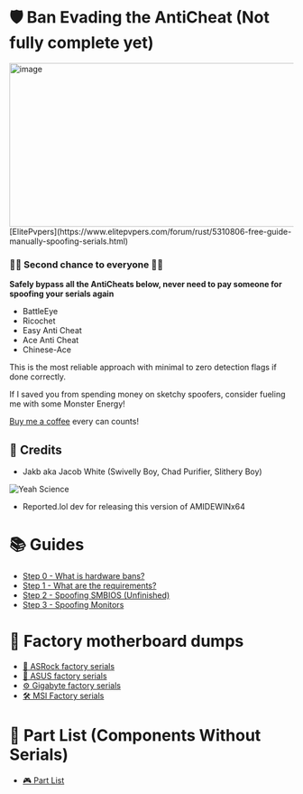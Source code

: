 # 🛡️ Ban Evading the AntiCheat (Not fully complete yet)
<img width="702" height="290" alt="image" src="https://github.com/user-attachments/assets/633d57fa-988d-45f8-b49e-6a7e4b754c88" />
[ElitePvpers](https://www.elitepvpers.com/forum/rust/5310806-free-guide-manually-spoofing-serials.html)


### 💪💪 Second chance to everyone 💪💪

**Safely bypass all the AntiCheats below, never need to pay someone for spoofing your serials again**
- BattleEye
- Ricochet
- Easy Anti Cheat
- Ace Anti Cheat
- Chinese-Ace

This is the most reliable approach with minimal to zero detection flags if done correctly.

If I saved you from spending money on sketchy spoofers, consider fueling me with some Monster Energy!

[Buy me a coffee](https://buymeacoffee.com/goofynest) every can counts!

## 🙌 Credits
- Jakb aka Jacob White (Swivelly Boy, Chad Purifier, Slithery Boy)
  
![Yeah Science](https://media1.tenor.com/m/4QqcTvk3jsMAAAAd/yeahmrwhite-breakingbad.gif)

- Reported.lol dev for releasing this version of AMIDEWINx64

# 📚 Guides
- [Step 0 - What is hardware bans?](https://github.com/GoofyNest/HardwareSpoofing/blob/main/step-0.md)
- [Step 1 - What are the requirements?](https://github.com/GoofyNest/HardwareSpoofing/blob/main/step-1.md)
- [Step 2 - Spoofing SMBIOS (Unfinished)](https://github.com/GoofyNest/HardwareSpoofing/blob/main/step-2.md)
- [Step 3 - Spoofing Monitors](https://github.com/GoofyNest/HardwareSpoofing/blob/main/step-3.md)


# 🧾 Factory motherboard dumps
- [🧱 ASRock factory serials](https://github.com/GoofyNest/HardwareSpoofing/blob/main/Factory-ASRock.md)
- [🔧 ASUS factory serials](https://github.com/GoofyNest/HardwareSpoofing/blob/main/Factory-ASUS.md)
- [⚙️ Gigabyte factory serials](https://github.com/GoofyNest/HardwareSpoofing/blob/main/Factory-Gigabyte.md)
- [🛠️ MSI Factory serials](https://github.com/GoofyNest/HardwareSpoofing/blob/main/Factory-MSI.md)


# 🧩 Part List (Components Without Serials)
- [🎮 Part List](https://github.com/GoofyNest/HardwareSpoofing/blob/main/Part-List.md)
